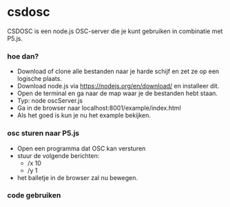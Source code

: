 # csdosc #

CSDOSC is een node.js OSC-server die je kunt gebruiken in combinatie met P5.js.  

### hoe dan? ###
* Download of clone alle bestanden naar je harde schijf en zet ze op een logische plaats.  
* Download node.js via https://nodejs.org/en/download/ en installeer dit.  
* Open de terminal en ga naar de map waar je de bestanden hebt staan.  
* Typ: node oscServer.js  
* Ga in de browser naar localhost:8001/example/index.html  
* Als het goed is kun je nu het example bekijken.  

### osc sturen naar P5.js ###
* Open een programma dat OSC kan versturen
* stuur de volgende berichten: 
    * /x 10 
    * /y 1
* het balletje in de browser zal nu bewegen.

### code gebruiken ###




